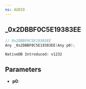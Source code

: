 ```yaml
---
ns: AUDIO
---
```

## _0x2DBBF0C5E19383EE

```c
// 0x2DBBF0C5E19383EE
Any _0x2DBBF0C5E19383EE(Any p0);
```

```
NativeDB Introduced: v1232
```

## Parameters
* **p0**:
